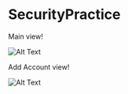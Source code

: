 # SecurityPractice

Main view!

![Alt Text](https://media.giphy.com/media/JT80jguKPk1cDuhIMa/giphy.gif)

Add Account view!

![Alt Text](https://media.giphy.com/media/IdxqPmkB6Hsd8o4WjK/giphy.gif)
